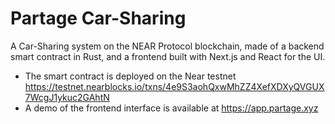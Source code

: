 # Partage Car-Sharing
A Car-Sharing system on the NEAR Protocol blockchain, made of a backend smart contract in Rust, and a frontend built with Next.js and React for the UI. 

- The smart contract is deployed on the Near testnet https://testnet.nearblocks.io/txns/4e9S3aohQxwMhZZ4XefXDXyQVGUX7WcgJ1ykuc2GAhtN 
- A demo of the frontend interface is available at https://app.partage.xyz

